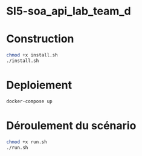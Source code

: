 # SI5-soa_api_lab_team_d 

# Construction

```bash
chmod +x install.sh
./install.sh
```

# Deploiement

```bash
docker-compose up
```

# Déroulement du scénario

```bash
chmod +x run.sh
./run.sh
```
